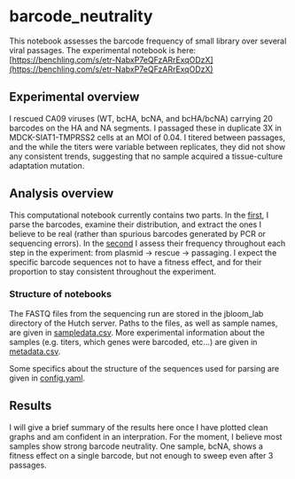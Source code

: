 # barcode_neutrality
This notebook assesses the barcode frequency of small library over several viral passages.
The experimental notebook is here: [https://benchling.com/s/etr-NabxP7eQFzARrExqODzX](https://benchling.com/s/etr-NabxP7eQFzARrExqODzX)


## Experimental overview
I rescued CA09 viruses (WT, bcHA, bcNA, and bcHA/bcNA) carrying 20 barcodes on the HA and NA segments. I passaged these in duplicate 3X in MDCK-SIAT1-TMPRSS2 cells at an MOI of 0.04. I titered between passages, and the while the titers were variable between replicates, they did not show any consistent trends, suggesting that no sample acquired a tissue-culture adaptation mutation.

## Analysis overview
This computational notebook currently contains two parts. In the [first](extract_barcodes.ipynb), I parse the barcodes, examine their distribution, and extract the ones I believe to be real (rather than spurious barcodes generated by PCR or sequencing errors). In the [second](barcode_plots.ipynb) I assess their frequency throughout each step in the experiment: from plasmid -> rescue -> passaging. I expect the specific barcode sequences not to have a fitness effect, and for their proportion to stay consistent throughout the experiment.

### Structure of notebooks
The FASTQ files from the sequencing run are stored in the jbloom_lab directory of the Hutch server. Paths to the files, as well as sample names, are given in [sampledata.csv](sampledata.csv). More experimental information about the samples (e.g. titers, which genes were barcoded, etc...) are given in [metadata.csv](metadata.csv).

Some specifics about the structure of the sequences used for parsing are given in [config.yaml](config.yaml).

## Results
I will give a brief summary of the results here once I have plotted clean graphs and am confident in an interpration. For the moment, I believe most samples show strong barcode neutrality. One sample, bcNA, shows a fitness effect on a single barcode, but not enough to sweep even after 3 passages.